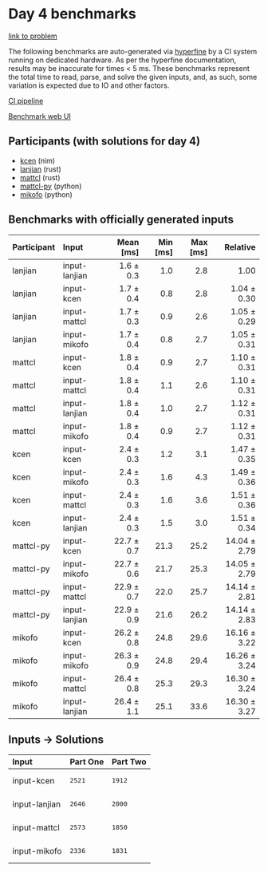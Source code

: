 # Day 4 benchmarks

[link to problem](https://adventofcode.com/2024/day/4)

The following benchmarks are auto-generated via
[hyperfine](https://github.com/sharkdp/hyperfine) by a CI system running on
dedicated hardware. As per the hyperfine documentation, results may be
inaccurate for times < 5 ms. These benchmarks represent the total time to read,
parse, and solve the given inputs, and, as such, some variation is expected due
to IO and other factors.

[CI pipeline](http://ci.papercode.net:8080/teams/main/pipelines/aoc2024)

[Benchmark web UI](https://aoc.ancalagon.black)


## Participants (with solutions for day 4)

- [kcen](https://github.com/kcen/aoc2024) (nim)
- [lanjian](https://github.com/lanjian/aoc-2024) (rust)
- [mattcl](https://github.com/mattcl/aoc2024) (rust)
- [mattcl-py](https://github.com/mattcl/aoc2024-py) (python)
- [mikofo](https://github.com/mikofo/aoc2024) (python)


## Benchmarks with officially generated inputs

| Participant | Input | Mean [ms] | Min [ms] | Max [ms] | Relative |
|:---|:---|---:|---:|---:|---:|
| lanjian | input-lanjian | 1.6 ± 0.3 | 1.0 | 2.8 | 1.00 |
| lanjian | input-kcen | 1.7 ± 0.4 | 0.8 | 2.8 | 1.04 ± 0.30 |
| lanjian | input-mattcl | 1.7 ± 0.3 | 0.9 | 2.6 | 1.05 ± 0.29 |
| lanjian | input-mikofo | 1.7 ± 0.4 | 0.8 | 2.7 | 1.05 ± 0.31 |
| mattcl | input-kcen | 1.8 ± 0.4 | 0.9 | 2.7 | 1.10 ± 0.31 |
| mattcl | input-mattcl | 1.8 ± 0.4 | 1.1 | 2.6 | 1.10 ± 0.31 |
| mattcl | input-lanjian | 1.8 ± 0.4 | 1.0 | 2.7 | 1.12 ± 0.31 |
| mattcl | input-mikofo | 1.8 ± 0.4 | 0.9 | 2.7 | 1.12 ± 0.31 |
| kcen | input-kcen | 2.4 ± 0.3 | 1.2 | 3.1 | 1.47 ± 0.35 |
| kcen | input-mikofo | 2.4 ± 0.3 | 1.6 | 4.3 | 1.49 ± 0.36 |
| kcen | input-mattcl | 2.4 ± 0.3 | 1.6 | 3.6 | 1.51 ± 0.36 |
| kcen | input-lanjian | 2.4 ± 0.3 | 1.5 | 3.0 | 1.51 ± 0.34 |
| mattcl-py | input-kcen | 22.7 ± 0.7 | 21.3 | 25.2 | 14.04 ± 2.79 |
| mattcl-py | input-mikofo | 22.7 ± 0.6 | 21.7 | 25.3 | 14.05 ± 2.79 |
| mattcl-py | input-mattcl | 22.9 ± 0.7 | 22.0 | 25.7 | 14.14 ± 2.81 |
| mattcl-py | input-lanjian | 22.9 ± 0.9 | 21.6 | 26.2 | 14.14 ± 2.83 |
| mikofo | input-kcen | 26.2 ± 0.8 | 24.8 | 29.6 | 16.16 ± 3.22 |
| mikofo | input-mikofo | 26.3 ± 0.9 | 24.8 | 29.4 | 16.26 ± 3.24 |
| mikofo | input-mattcl | 26.4 ± 0.8 | 25.3 | 29.3 | 16.30 ± 3.24 |
| mikofo | input-lanjian | 26.4 ± 1.1 | 25.1 | 33.6 | 16.30 ± 3.27 |


## Inputs -> Solutions

| Input | Part One | Part Two |
|:---|:---|:---|
|input-kcen|<pre>2521</pre>|<pre>1912</pre>|
|input-lanjian|<pre>2646</pre>|<pre>2000</pre>|
|input-mattcl|<pre>2573</pre>|<pre>1850</pre>|
|input-mikofo|<pre>2336</pre>|<pre>1831</pre>|